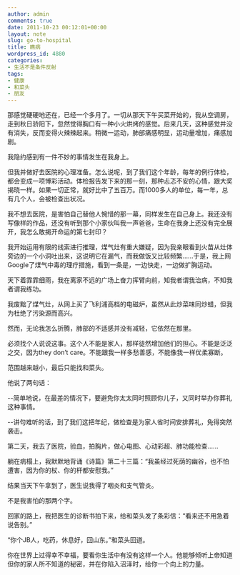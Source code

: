 ```yaml
---
author: admin
comments: true
date: 2011-10-23 00:12:01+00:00
layout: note
slug: go-to-hospital
title: 瞧病
wordpress_id: 4880
categories:
- 生活不是条件反射
tags:
- 健康
- 和菜头
- 朋友
---
```


那感觉硬硬地还在，已经一个多月了。一切从那天下午买菜开始的，我从空调房，走到秋日骄阳下，忽然觉得胸口有一种小火烘烤的感觉。后来几天，这种感觉并没有消失，反而变得火辣辣起来。稍微一运动，肺部痛感明显，运动量增加，痛感加剧。

我隐约感到有一件不妙的事情发生在我身上。

但我并做好去医院的心理准备。怎么说呢，到了我们这个年龄，每年的例行体检，都会变成一项博彩活动。体检报告发下来的那一刻，那种忐忑不安的心情，跟大奖揭晓一样。如果一切正常，就好比中了五百万。而1000多人的单位，每一年，总有几个人，会被检查出状况。

我不想去医院，是害怕自己替他人惋惜的那一幕，同样发生在自己身上。我还没有写像样的作品，还没有听到那个小家伙叫我一声爸爸，生命在我身上还没有完全展开，我怎么敢揭开命运的第七封印？

我开始运用有限的线索进行推理，煤气灶有重大嫌疑，因为我亲眼看到火苗从灶体旁边的一个小洞吐出来，这说明它在漏气，而我做饭又比较频繁……于是，我上网Google了煤气中毒的理疗措施，看到一条是，一边快走，一边做扩胸运动。

天下着霏霏细雨，我在离家不远的广场上奋力挥臂向前，知我者谓我治病，不知我者谓我练功。

我废黜了煤气灶，从网上买了飞利浦高档的电磁炉，虽然从此炒菜味同炒蜡，但我为杜绝了污染源而高兴。

然而，无论我怎么折腾，肺部的不适感并没有减轻，它依然在那里。

必须找个人说说这事。这个人不能是家人，那样徒然增加他们的担心。不能是泛泛之交，因为they don’t care。不能跟我一样多愁善感，不能像我一样优柔寡断。

范围越来越小，最后只能找和菜头。

他说了两句话：

--简单地说，在最差的情况下，要避免你太太同时照顾你儿子，又同时举办你葬礼这种事情。

--讲句难听的话，到了我们这把年纪，做检查是为家人省时间安排葬礼，免得突然袭击。

第二天，我去了医院，验血，拍胸片，做心电图、心动彩超、肺功能检查……

躺在病榻上，我默默地背诵《诗篇》第二十三篇：“我虽经过死荫的幽谷，也不怕遭害，因为你的杖、你的杆都安慰我。”

结果当天下午拿到了，医生说我得了咽炎和支气管炎。

不是我害怕的那两个字。

回家的路上，我把医生的诊断书拍下来，给和菜头发了条彩信：“看来还不用急着说告别。”

“你个JB人，吃药，休息好，回山东。”和菜头回道。

你在世界上过得幸不幸福，要看你生活中有没有这样一个人。他能够倾听上帝知道但你的家人所不知道的秘密，并在你陷入沼泽时，给你一个向上的力量。
